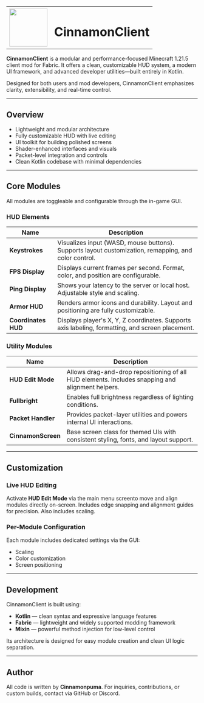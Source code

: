 <table>
  <tr>
    <td><img src="https://github.com/user-attachments/assets/95fb0910-5221-4ad6-ba35-f272971d752f" width="100"/></td>
    <td style="vertical-align: middle; padding-left: 10px;"><h1>CinnamonClient</h1></td>
  </tr>
</table>

**CinnamonClient** is a modular and performance-focused Minecraft 1.21.5 client mod for Fabric. It offers a clean, customizable HUD system, a modern UI framework, and advanced developer utilities—built entirely in Kotlin.

Designed for both users and mod developers, CinnamonClient emphasizes clarity, extensibility, and real-time control.

---

## Overview

- Lightweight and modular architecture
- Fully customizable HUD with live editing
- UI toolkit for building polished screens
- Shader-enhanced interfaces and visuals
- Packet-level integration and controls
- Clean Kotlin codebase with minimal dependencies

---

## Core Modules

All modules are toggleable and configurable through the in-game GUI.

### HUD Elements

| Name              | Description |
|-------------------|-------------|
| **Keystrokes**    | Visualizes input (WASD, mouse buttons). Supports layout customization, remapping, and color control. |
| **FPS Display**   | Displays current frames per second. Format, color, and position are configurable. |
| **Ping Display**  | Shows your latency to the server or local host. Adjustable style and scaling. |
| **Armor HUD**     | Renders armor icons and durability. Layout and positioning are fully customizable. |
| **Coordinates HUD** | Displays player's X, Y, Z coordinates. Supports axis labeling, formatting, and screen placement. |

### Utility Modules

| Name                | Description |
|---------------------|-------------|
| **HUD Edit Mode**   | Allows drag-and-drop repositioning of all HUD elements. Includes snapping and alignment helpers. |
| **Fullbright**      | Enables full brightness regardless of lighting conditions. |
| **Packet Handler**  | Provides packet-layer utilities and powers internal UI interactions. |
| **CinnamonScreen**  | Base screen class for themed UIs with consistent styling, fonts, and layout support. |

---

## Customization

### Live HUD Editing

Activate **HUD Edit Mode** via the main menu screento move and align modules directly on-screen. Includes edge snapping and alignment guides for precision. Also includes scaling.

### Per-Module Configuration

Each module includes dedicated settings via the GUI:

- Scaling
- Color customization
- Screen positioning

---

## Development

CinnamonClient is built using:

- **Kotlin** — clean syntax and expressive language features
- **Fabric** — lightweight and widely supported modding framework
- **Mixin** — powerful method injection for low-level control

Its architecture is designed for easy module creation and clean UI logic separation.

---

## Author

All code is written by **Cinnamonpuma**. For inquiries, contributions, or custom builds, contact via GitHub or Discord.